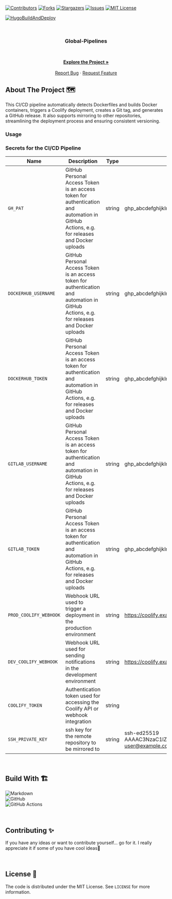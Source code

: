<!-- VERSION: TheKing6488-README-TEMPLATE V1 -->

[![Contributors][contributors-shield]][contributors-url]
[![Forks][forks-shield]][forks-url]
[![Stargazers][stars-shield]][stars-url]
[![Issues][issues-shield]][issues-url]
[![MIT License][license-shield]][license-url]

<!-- TODO Change the links -->
<!-- TODO Remove if you do not have a pipeline -->
[![HugoBuildAndDeploy](https://img.shields.io/github/workflow/status/TheKing6488/Global-Pipelines/PipelineName?style=for-the-badge)](https://github.com/TheKing6488/Global-Pipelines/actions/workflows/PipelineName.yaml)

<!-- PROJECT LOGO -->
<!-- TODO Change the Link -->
<!-- TODO Change the image -->
<br />
<div align="center">
  <a href="https://github.com/theking6488/Global-Pipelines">
    <img src="">
  </a>

<!-- TODO Change the project name -->
### Global-Pipelines

<!-- TODO Change the description -->
<!-- In this repository I have created a README-Template based on Best-README-Template -->


<p align="center">

<br />

<!-- TODO Change the Link for Project, Bug and Feature -->
<a href="https://github.com/TheKing6488/Global-Pipelines"><strong>Explore the Project »</strong></a>
<br />
<br />
<a href="https://github.com/TheKing6488/Global-Pipelines/issues">Report Bug</a>
·
<a href="https://github.com/TheKing6488/Global-Pipelines/issues">Request Feature</a>
  </p>
</div>

<!-- ABOUT THE PROJECT -->
## About The Project 🗺️

This CI/CD pipeline automatically detects Dockerfiles and builds Docker containers, triggers a Coolify deployment, creates a Git tag, and generates a GitHub release. It also supports mirroring to other repositories, streamlining the deployment process and ensuring consistent versioning.

### Usage

### Secrets for the CI/CD Pipeline

| Name                | Description                          | Type | Example | Required |
|---------------------|--------------------------------------|-------------|--------------|--------------|
| `GH_PAT`    | GitHub Personal Access Token is an access token for authentication and automation in GitHub Actions, e.g. for releases and Docker uploads | string | ghp_abcdefghijklmnopqrstuvwxyz1234567890 | ✅ |
| `DOCKERHUB_USERNAME`    | GitHub Personal Access Token is an access token for authentication and automation in GitHub Actions, e.g. for releases and Docker uploads | string | ghp_abcdefghijklmnopqrstuvwxyz1234567890 | ❌ |
| `DOCKERHUB_TOKEN`    | GitHub Personal Access Token is an access token for authentication and automation in GitHub Actions, e.g. for releases and Docker uploads | string | ghp_abcdefghijklmnopqrstuvwxyz1234567890 | ❌ |
| `GITLAB_USERNAME`    | GitHub Personal Access Token is an access token for authentication and automation in GitHub Actions, e.g. for releases and Docker uploads | string | ghp_abcdefghijklmnopqrstuvwxyz1234567890 | ❌ |
| `GITLAB_TOKEN`    | GitHub Personal Access Token is an access token for authentication and automation in GitHub Actions, e.g. for releases and Docker uploads | string | ghp_abcdefghijklmnopqrstuvwxyz1234567890 | ❌ |
| `PROD_COOLIFY_WEBHOOK`    | Webhook URL used to trigger a deployment in the production environment | string | https://coolify.example.com/api/v1/deploy?uuid=<your-uuid>&force=false | ❌ |
| `DEV_COOLIFY_WEBHOOK`    | Webhook URL used for sending notifications in the development environment | string  | https://coolify.example.com/api/v1/deploy?uuid=<your-uuid>&force=false | ❌ |
| `COOLIFY_TOKEN`    | Authentication token used for accessing the Coolify API or webhook integration |  string |          | ❌ |
| `SSH_PRIVATE_KEY`    | ssh key for the remote repository to be mirrored to | string | ssh-ed25519 AAAAC3NzaC1lZDI1NTE5AAAAIG6Dh5NcyvT6h4NhmKKxEk3wYbvqMZ46e0l9TXZ4hwF user@example.com | ❌ |


<br>

## Build With 🏗️

<!-- TODO Go to https://github.com/Ileriayo/markdown-badges and search for a fitting batch🙃 -->

![Markdown](https://img.shields.io/badge/markdown-%23000000.svg?style=for-the-badge&logo=markdown&logoColor=white)   
![GitHub](https://img.shields.io/badge/github-%23121011.svg?style=for-the-badge&logo=github&logoColor=white)    
![GitHub Actions](https://img.shields.io/badge/github%20actions-%232671E5.svg?style=for-the-badge&logo=githubactions&logoColor=white)    

<br>

<!-- CONTRIBUTING -->
## Contributing ✨

<!-- TODO Customize the contributing text -->
If you have any ideas or want to contribute yourself... go for it. I really appreciate it if some of you have cool ideas🚀

<br>

<!-- LICENSE -->
<!-- TODO Add the License description -->
## License 📝

The code is distributed under the MIT License. See `LICENSE` for more information.

<br>

<!-- ACKNOWLEDGMENTS -->
<!-- TODO Add your acknowledgments -->
<!-- ## Acknowledgments 🙏 -->


<!-- MARKDOWN LINKS & IMAGES -->
<!-- TODO Update your user name -->
<!-- TODO Update your project name -->
[contributors-shield]: https://img.shields.io/github/contributors/TheKing6488/Global-Pipelines.svg?style=for-the-badge
[contributors-url]: https://github.com/TheKing6488/Global-Pipelines/graphs/contributors
[forks-shield]: https://img.shields.io/github/forks/TheKing6488/Global-Pipelines.svg?style=for-the-badge
[forks-url]: https://github.com/TheKing6488/Global-Pipelines/network/members
[stars-shield]: https://img.shields.io/github/stars/TheKing6488/Global-Pipelines.svg?style=for-the-badge
[stars-url]: https://github.com/TheKing6488/Global-Pipelines/stargazers
[issues-shield]: https://img.shields.io/github/issues/TheKing6488/Global-Pipelines.svg?style=for-the-badge
[issues-url]: https://github.com/TheKing6488/Global-Pipelines/issues
[license-shield]: https://img.shields.io/github/license/TheKing6488/Global-Pipelines.svg?style=for-the-badge
[license-url]: https://github.com/TheKing6488/Global-Pipelines/blob/master/LICENSE
